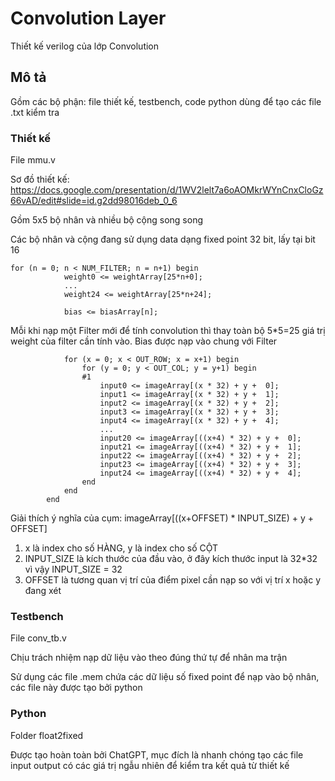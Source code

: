 # Convolution Layer

Thiết kế verilog của lớp Convolution

## Mô tả

Gồm các bộ phận: file thiết kế, testbench, code python dùng để tạo các file .txt kiểm tra


### Thiết kế

File mmu.v

Sơ đồ thiết kế: https://docs.google.com/presentation/d/1WV2lelt7a6oAOMkrWYnCnxCloGz66vAD/edit#slide=id.g2dd98016deb_0_6

Gồm 5x5 bộ nhân và nhiều bộ cộng song song

Các bộ nhân và cộng đang sử dụng data dạng fixed point 32 bit, lấy tại bit 16

```
for (n = 0; n < NUM_FILTER; n = n+1) begin
            weight0 <= weightArray[25*n+0];
            ...                                    
            weight24 <= weightArray[25*n+24];
            
            bias <= biasArray[n];
```
Mỗi khi nạp một Filter mới để tính convolution thì thay toàn bộ 5*5=25 giá trị weight của filter cần tính vào. Bias được nạp vào chung với Filter
```
            for (x = 0; x < OUT_ROW; x = x+1) begin
                for (y = 0; y < OUT_COL; y = y+1) begin
                #1
                    input0 <= imageArray[(x * 32) + y +  0];
                    input1 <= imageArray[(x * 32) + y +  1];
                    input2 <= imageArray[(x * 32) + y +  2];
                    input3 <= imageArray[(x * 32) + y +  3];
                    input4 <= imageArray[(x * 32) + y +  4];
                    ...
                    input20 <= imageArray[((x+4) * 32) + y +  0];
                    input21 <= imageArray[((x+4) * 32) + y +  1];
                    input22 <= imageArray[((x+4) * 32) + y +  2];
                    input23 <= imageArray[((x+4) * 32) + y +  3];
                    input24 <= imageArray[((x+4) * 32) + y +  4];
                end
            end
        end
```
Giải thích ý nghĩa của cụm: imageArray[((x+OFFSET) * INPUT_SIZE) + y + OFFSET]

1. x là index cho số HÀNG, y là index cho số CỘT
2. INPUT_SIZE là kích thước của đầu vào, ở đây kích thước input là 32*32 vì vậy INPUT_SIZE = 32
3. OFFSET là tương quan vị trí của điểm pixel cần nạp so với vị trí x hoặc y đang xét

### Testbench

File conv_tb.v

Chịu trách nhiệm nạp dữ liệu vào theo đúng thứ tự để nhân ma trận

Sử dụng các file .mem chứa các dữ liệu số fixed point để nạp vào bộ nhân, các file này được tạo bởi python

### Python

Folder float2fixed

Được tạo hoàn toàn bởi ChatGPT, mục đích là nhanh chóng tạo các file input output có các giá trị ngẫu nhiên để kiểm tra kết quả từ thiết kế

